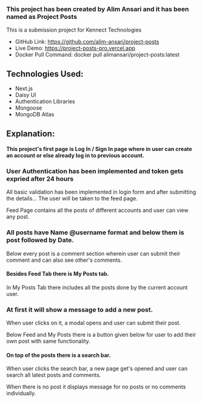 ### This project has been created by Alim Ansari and it has been named as **Project Posts**

This is a submission project for Kennect Technologies

- GitHub Link: https://github.com/alim-ansari/project-posts
- Live Demo: https://project-posts-pro.vercel.app
- Docker Pull Command: docker pull alimansari/project-posts:latest

## Technologies Used:
- Next.js
- Daisy UI
- Authentication Libraries
- Mongoose
- MongoDB Atlas

## Explanation:

#### This project's first page is Log In / Sign In page where in user can create an account or else already log in to previous account.

### User Authentication has been implemented and token gets expried after 24 hours

All basic validation has been implemented in login form and after submitting the details... The user will be taken to the feed page.

Feed Page contains all the posts of different accounts and user can view any post.

### All posts have Name @username format and below them is post followed by Date.

Below every post is a comment section wherein user can submit their comment and can also see other's comments.

#### Besides Feed Tab there is My Posts tab.

In My Posts Tab there includes all the posts done by the current account user.

### At first it will show a message to add a new post. 

When user clicks on it, a modal opens and user can submit their post.
 
Below Feed and My Posts there is a button given below for user to add their own post with same functionality.

#### On top of the posts there is a search bar.

When user clicks the search bar, a new page get's opened and user can search all latest posts and comments.

When there is no post it displays message for no posts or no comments individually.

